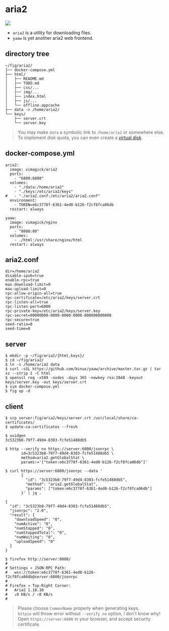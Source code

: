 aria2
=====

![](https://badge.imagelayers.io/vimagick/aria2:latest.svg)

- `aria2` is a utility for downloading files.
- `yaaw` is yet another aria2 web frontend.

## directory tree

```
~/fig/aria2/
├── docker-compose.yml
├── html/
│   ├── README.md
│   ├── TODO.md
│   ├── css/...
│   ├── img/...
│   ├── index.html
│   ├── js/...
│   └── offline.appcache
├── data -> /home/aria2/
└── keys/
    ├── server.crt
    └── server.key
```

> You may make `data` a symbolic link to `/home/aria2` or somewhere else.  
> To implement disk quota, you can even create a [virtual disk][1].

## docker-compose.yml

```
aria2:
  image: vimagick/aria2
  ports:
    - "6800:6800"
  volumes:
    - "./data:/home/aria2"
    - "./keys:/etc/aria2/keys"
#   - "./aria2.conf:/etc/aria2/aria2.conf"
  environment:
    - TOKEN=e6c3778f-6361-4ed0-b126-f2cf8fca06db
  restart: always

yaaw:
  image: vimagick/nginx
  ports:
    - "8080:80"
  volumes:
    - ./html:/usr/share/nginx/html
  restart: always
```

## aria2.conf

```
dir=/home/aria2
disable-ipv6=true
enable-rpc=true
max-download-limit=0
max-upload-limit=0
rpc-allow-origin-all=true
rpc-certificate=/etc/aria2/keys/server.crt
rpc-listen-all=true
rpc-listen-port=6800
rpc-private-key=/etc/aria2/keys/server.key
rpc-secret=00000000-0000-0000-0000-000000000000
rpc-secure=true
seed-ratio=0
seed-time=0
```

## server

```
$ mkdir -p ~/fig/aria2/{html,keys}/
$ cd ~/fig/aria2/
$ ln -s /home/aria2 data
$ curl -sSL https://github.com/binux/yaaw/archive/master.tar.gz | tar xz --strip 1 -C html
$ openssl req -x509 -nodes -days 365 -newkey rsa:2048 -keyout keys/server.key -out keys/server.crt
$ vim docker-compose.yml
$ fig up -d
```

## client

```
$ scp server:fig/aria2/keys/server.crt /usr/local/share/ca-certificates/
$ update-ca-certificates --fresh

$ uuidgen
3c5323b8-79f7-49d4-8303-fcfe51488db5

$ http --verify no https://server:6800/jsonrpc \
       id=3c5323b8-79f7-49d4-8303-fcfe51488db5 \
       method=aria2.getGlobalStat \
       params:='["token:e6c3778f-6361-4ed0-b126-f2cf8fca06db"]'

$ curl https://server:6800/jsonrpc --data '
       {
         "id": "3c5323b8-79f7-49d4-8303-fcfe51488db5",
         "method": "aria2.getGlobalStat",
         "params": ["token:e6c3778f-6361-4ed0-b126-f2cf8fca06db"]
       }' | jq .

{
  "id": "3c5323b8-79f7-49d4-8303-fcfe51488db5",
  "jsonrpc": "2.0",
  "result": {
    "downloadSpeed": "0",
    "numActive": "0",
    "numStopped": "0",
    "numStoppedTotal": "0",
    "numWaiting": "0",
    "uploadSpeed": "0"
  }
}

$ firefox http://server:8080/
#
# Settings » JSON-RPC Path:
#   wss://token:e6c3778f-6361-4ed0-b126-f2cf8fca06db@server:6800/jsonrpc
#
# Firefox » Top-Right Corner:
#   Aria2 1.18.10
#   ↓0 KB/s / ↑0 KB/s
#
```

> Please choose `CommonName` properly when generating keys.  
> `httpie` will throw error without `--verify no` option, I don't know why!  
> Open `https://server:6800` in your browser, and accept security certificate.  

[1]: http://souptonuts.sourceforge.net/quota_tutorial.html
